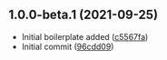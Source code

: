 ## 1.0.0-beta.1 (2021-09-25)

* Initial boilerplate added ([c5567fa](https://github.com/alfredovillagomez/core-app/commit/c5567fa))
* Initial commit ([96cdd09](https://github.com/alfredovillagomez/core-app/commit/96cdd09))



